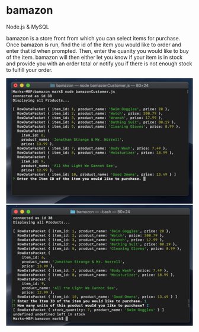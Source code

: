 # bamazon
Node.js &amp; MySQL

bamazon is a store front from which you can select items for purchase. 
Once bamazon is run, find the id of the item you would like to order and enter that id when prompted. Then, enter the quanity you would like to buy of the item. 
bamazon will then either let you know if your item is in stock and provide you with an order total or notify you if there is not enough stock to fulfill your order. 

![See it in Action](bamazon-1.png)
![](bamazon-2.png)
